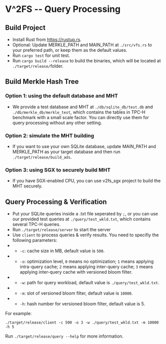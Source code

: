 # V^2FS -- Query Processing

## Build Project

* Install Rust from <https://rustup.rs>.
* Optional: Update MERKLE_PATH and MAIN_PATH at `./src/vfs.rs` to your preferred path, or keep them as the default values.
* Run `cargo test` for unit test.
* Run `cargo build --release` to build the binaries, which will be located at `./target/release/`folder.

## Build Merkle Hash Tree


### Option 1: using the default database and MHT
* We provide a test database and MHT at `./db/sqlite_db/test.db` and `./db/merkle_db/merkle_test`, which contains the tables in TPC-H benchmark with a small scale factor. You can directly use them for query processing without any other setting.

### Option 2: simulate the MHT building
* If you want to use your own SQLite database, update MAIN_PATH and MERKLE_PATH as your target database and then run `./target/release/build_ads`.

### Option 3: using SGX to securely build MHT
* If you have SGX-enabled CPU, you can use v2fs_sgx project to build the MHT securely.


## Query Processing & Verification
* Put your SQLite queries inside a .txt file seperated by `;`, or you can use our provided test queries at `./query/test_wkld.txt`, which contains several TPC-H queries.
* Run `./target/release/server` to start the server
* Use `client` to process queries & verify results. You need to specifiy the following parameters:
* * `-c`: cache size in MB, default value is `500`.
* * `-o`: optimization level, `0` means no optimization; `1` means applying intra-query cache; `2` means applying inter-query cache; `3` means applying inter-query cache with versioned bloom filter.
* * `-w`: path for query workload, default value is `./query/test_wkld.txt`.
* * `-m`: slot of versioned bloom filter, default value is `10000`.
* * `-h`: hash number for versioned bloom filter, default value is 5.

For example:
```
./target/release/client -c 500 -o 3 -w ./query/test_wkld.txt -m 10000 -h 5
```

Run `./target/release/query --help` for more information.


